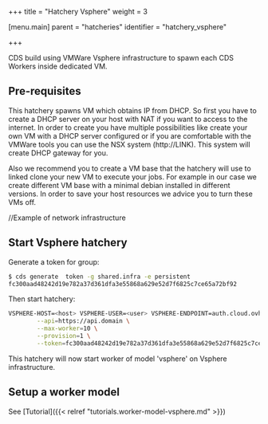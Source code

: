 +++
title = "Hatchery Vsphere"
weight = 3

[menu.main]
parent = "hatcheries"
identifier = "hatchery_vsphere"

+++

CDS build using VMWare Vsphere infrastructure to spawn each CDS Workers inside dedicated VM.

## Pre-requisites

This hatchery spawns VM which obtains IP from DHCP. So first you have to create a DHCP server on your host with NAT if you want to access to the internet. In order to create you have multiple possibilities like create your own VM with a DHCP server configured or if you are comfortable with the VMWare tools you can use the NSX system (http://LINK). This system will create DHCP gateway for you.

Also we recommend you to create a VM base that the hatchery will use to linked clone your new VM to execute your jobs. For example in our case we create different VM base with a minimal debian installed in different versions. In order to save your host resources we advice you to turn these VMs off.

//Example of network infrastructure

## Start Vsphere hatchery

Generate a token for group:

```bash
$ cds generate  token -g shared.infra -e persistent
fc300aad48242d19e782a37d361dfa3e55868a629e52d7f6825c7ce65a72bf92
```

Then start hatchery:

```bash
VSPHERE-HOST=<host> VSPHERE-USER=<user> VSPHERE-ENDPOINT=auth.cloud.ovh.net VSPHERE-PASSWORD=<password> VSPHERE-DATACENTER=<datacenter> VSPHERE-DATASTORE=<datastore> VSPHERE-NETWORK=<vmNetwork> VSPHERE-ETHERNET-CARD=<ethernet card> hatchery vsphere \
        --api=https://api.domain \
        --max-worker=10 \
        --provision=1 \
        --token=fc300aad48242d19e782a37d361dfa3e55868a629e52d7f6825c7ce65a72bf92
```

This hatchery will now start worker of model 'vsphere' on Vsphere infrastructure.

## Setup a worker model

See [Tutorial]({{< relref "tutorials.worker-model-vsphere.md" >}})

